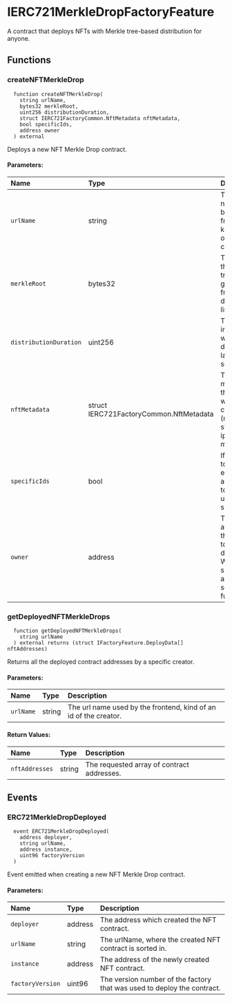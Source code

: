# IERC721MerkleDropFactoryFeature

A contract that deploys NFTs with Merkle tree-based distribution for anyone.



## Functions
### createNFTMerkleDrop
```solidity
  function createNFTMerkleDrop(
    string urlName,
    bytes32 merkleRoot,
    uint256 distributionDuration,
    struct IERC721FactoryCommon.NftMetadata nftMetadata,
    bool specificIds,
    address owner
  ) external
``` 
Deploys a new NFT Merkle Drop contract.


#### Parameters:
| Name | Type | Description                                                          |
| :--- | :--- | :------------------------------------------------------------------- |
|`urlName` | string | The url name used by the frontend, kind of an id of the creator.
|`merkleRoot` | bytes32 | The root of the Merkle tree generated from the distribution list.
|`distributionDuration` | uint256 | The time interval while the distribution lasts in seconds.
|`nftMetadata` | struct IERC721FactoryCommon.NftMetadata | The basic metadata of the NFT that will be created (name, symbol, ipfsHash, maxSupply).
|`specificIds` | bool | If true: the tokenIds, else: the amount of tokens per user will be specified.
|`owner` | address | The owner address of the contract to be deployed. Will have special access to some functions.

### getDeployedNFTMerkleDrops
```solidity
  function getDeployedNFTMerkleDrops(
    string urlName
  ) external returns (struct IFactoryFeature.DeployData[] nftAddresses)
``` 
Returns all the deployed contract addresses by a specific creator.


#### Parameters:
| Name | Type | Description                                                          |
| :--- | :--- | :------------------------------------------------------------------- |
|`urlName` | string | The url name used by the frontend, kind of an id of the creator.

#### Return Values:
| Name                           | Type          | Description                                                                  |
| :----------------------------- | :------------ | :--------------------------------------------------------------------------- |
|`nftAddresses`| string | The requested array of contract addresses.

## Events
### ERC721MerkleDropDeployed
```solidity
  event ERC721MerkleDropDeployed(
    address deployer,
    string urlName,
    address instance,
    uint96 factoryVersion
  )
```
Event emitted when creating a new NFT Merkle Drop contract.


#### Parameters:
| Name                           | Type          | Description                                    |
| :----------------------------- | :------------ | :--------------------------------------------- |
|`deployer`| address | The address which created the NFT contract.
|`urlName`| string | The urlName, where the created NFT contract is sorted in.
|`instance`| address | The address of the newly created NFT contract.
|`factoryVersion`| uint96 | The version number of the factory that was used to deploy the contract.




